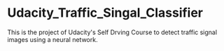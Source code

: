 # Udacity_Traffic_Singal_Classifier
This is the project of Udacity's Self Drving Course  to detect traffic signal images using a neural network. 
